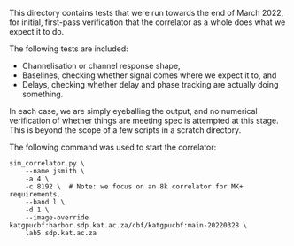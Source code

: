 This directory contains tests that were run towards the end of March 2022, for
initial, first-pass verification that the correlator as a whole does what we
expect it to do.

The following tests are included:

- Channelisation or channel response shape,
- Baselines, checking whether signal comes where we expect it to, and
- Delays, checking whether delay and phase tracking are actually doing something.

In each case, we are simply eyeballing the output, and no numerical verification of
whether things are meeting spec is attempted at this stage. This is beyond the
scope of a few scripts in a scratch directory.

The following command was used to start the correlator:
```
sim_correlator.py \
    --name jsmith \
    -a 4 \
    -c 8192 \  # Note: we focus on an 8k correlator for MK+ requirements.
    --band l \
    -d 1 \
    --image-override katgpucbf:harbor.sdp.kat.ac.za/cbf/katgpucbf:main-20220328 \
    lab5.sdp.kat.ac.za
```
